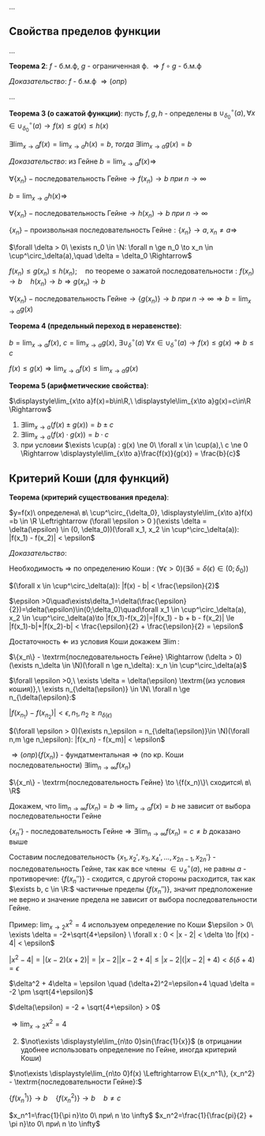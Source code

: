 ...

## Свойства пределов функции

...

**Теорема 2**: $f$ - б.м.ф, $g$ - ограниченная ф. $\Rightarrow f \circ g$ - б.м.ф

*Доказательство*: $f$ - б.м.ф $\Rightarrow (опр)$

...

**Теорема 3 (о сажатой функции)**: пусть $f, g, h$ - определены в $\cup^\circ_{\delta_0}(a), \forall x \in \cup^\circ_{\delta_0}(a) \to f(x) \le g(x) \le h(x)$

$\exists \displaystyle\lim_{x\to a}f(x)=\lim_{x\to a}h(x)=b,\  тогда\ \exists \lim_{x\to a}g(x)=b$

*Доказательство*: из Гейне $b=\displaystyle\lim_{x\to a}f(x)\Rightarrow$

$\forall \{x_n\} - \textrm{последовательность Гейне} \to f(x_n) \to b\ при\ n \to \infty$

$b=\displaystyle\lim_{x\to a}h(x) \Rightarrow$

$\forall \{x_n\} - \textrm{последовательность Гейне} \to h(x_n) \to b\ при\ n \to \infty$

$\{x_n\} - \textrm{произвольная последовательность Гейне}: \{x_n\}\to a, x_n \ne a \Rightarrow$

$\forall \delta > 0\ \exists n_0 \in \N: \forall n \ge n_0 \to x_n \in \cup^\circ_\delta(a),\quad \delta = \delta_0 \Rightarrow$

$f(x_n) \le g(x_n) \le h(x_n); \quad \textrm{по теореме о зажатой последовательности}: f(x_n) \to b\quad h(x_n) \to b \Rightarrow g(x_n) \to b$

$\forall \{x_n\} - \textrm{последовательность Гейне} \to \{g(x_n)\} \to b\ при\ n\to\infty\Rightarrow b = \displaystyle\lim_{x\to a}g(x)$

**Теорема 4 (предельный переход в неравенстве)**:

$b = \displaystyle\lim_{x\to a}f(x),\ c = \displaystyle\lim_{x\to a}g(x),\ \exists \cup^\circ_\delta(a)\ \forall x \in \cup^\circ_\delta(a) \to f(x) \le g(x) \Rightarrow b \le c$

$f(x) \le g(x) \Rightarrow \displaystyle\lim_{x\to a}f(x) \le \displaystyle\lim_{x\to a}g(x)$

**Теорема 5 (арифметические свойства)**:

$\displaystyle\lim_{x\to a}f(x)=b\in\R,\ \displaystyle\lim_{x\to a}g(x)=c\in\R \Rightarrow$
1. $\exists \displaystyle\lim_{x\to a}(f(x)\pm g(x)) = b \pm c$
2. $\exists \displaystyle\lim_{x\to a}(f(x)\cdot g(x)) = b \cdot c$
3. при условии $\exists \cup(a) : g(x) \ne 0\ \forall x \in \cup(a),\ c \ne 0 \Rightarrow \displaystyle\lim_{x\to a}\frac{f(x)}{g(x)} = \frac{b}{c}$

## Критерий Коши (для функций)

**Теорема (критерий существования предела)**:

$y=f(x)\ определена\ в\ \cup^\circ_{\delta_0}, \displaystyle\lim_{x\to a}f(x) =b \in \R \Leftrightarrow (\forall \epsilon > 0 )(\exists \delta = \delta(\epsilon) \in (0, \delta_0))(\forall x_1, x_2 \in \cup^\circ_\delta(a)): |f(x_1) - f(x_2)| < \epsilon$

*Доказательство*:

Необходимость $\Rightarrow$ по определению Коши : $(\forall \epsilon > 0)(\exists \delta = \delta(\epsilon) \in (0; \delta_0))$

$(\forall x \in \cup^\circ_\delta(a)): |f(x) - b| < \frac{\epsilon}{2}$

$\epsilon >0\quad\exists\delta_1=\delta(\frac{\epsilon}{2})=\delta(\epsilon)\in(0;\delta_0)\quad\forall x_1 \in \cup^\circ_\delta(a), x_2 \in \cup^\circ_\delta(a)\to |f(x_1)-f(x_2)|=|f(x_1) - b + b - f(x_2)| \le |f(x_1)-b|+|f(x_2)-b| < \frac{\epsilon}{2} + \frac{\epsilon}{2} = \epsilon$

Достаточность $\Leftarrow$ из условия Коши докажем $\exists \lim:$

$\{x_n\} - \textrm{последовательность Гейне} \Rightarrow (\delta > 0)(\exists n_\delta \in \N)(\forall n \ge n_\delta): x_n \in \cup^\circ_\delta(a)$

$\forall \epsilon >0,\ \exists \delta = \delta(\epsilon) \textrm{(из условия кошия)},\ \exists n_{\delta(\epsilon)} \in \N\ \forall n \ge n_{\delta(\epsilon}:$

$|f(x_{n_1}) - f(x_{n_2})|<\epsilon, n_1,n_2\ge n_{\delta(\epsilon)}$

$(\forall \epsilon > 0)(\exists n_\epsilon = n_{\delta(\epsilon)}\in \N)(\forall n,m \ge n_\epsilon): |f(x_n) - f(x_m)| < \epsilon$

$\Rightarrow (опр) \{f(x_n)\} \textrm{ - фундатментальная} \Rightarrow (\textrm{по кр. Коши последовательности})\ \exists\displaystyle\lim_{n\to\infty}f(x_n)$

$\{x_n\} - \textrm{последовательность Гейне} \to \{f(x_n)\}\ сходится\ в\ \R$

Докажем, что $\displaystyle\lim_{n\to\infty}f(x_n)=b\Rightarrow\lim_{x\to a}f(x)=b$ не зависит от выбора последовательности Гейне

$\{x_n'\}\textrm{ - последовательность Гейне} \Rightarrow \exists \displaystyle\lim_{n\to\infty}f(x_n) =c \ne b \textrm{ доказано выше}$

Составим последовательность $\{x_1,x_2',x_3,x_4',\dots,x_{2n-1},x_{2n}'\}$ - последовательность Гейне, так как все члены $\in \cup^\circ_\delta(a)$, не равны $a$ - противоречие: $\{f(x_n'')\}$ - сходится, с другой стороны расходится, так как $\exists b, c \in \R:$ частичные пределы $\{f(x_n'')\}$, значит предположение не верно и значение предела не зависит от выбора последовательности Гейне.

Пример: $\displaystyle\lim_{x\to 2}x^2=4$ используем определение по Коши $\epsilon > 0\ \exists \delta = -2+\sqrt{4+\epsilon}
\ \forall x : 0 < |x - 2| < \delta \to |f(x) - 4|  < \epsilon$

$|x^2 - 4| = |(x-2)(x+2)| = |x-2||x-2+4| \le |x-2|(|x-2|+4) < \delta (\delta + 4) = \epsilon$

$\delta^2 + 4\delta = \epsilon \quad (\delta+2)^2=\epsilon+4 \quad \delta = -2 \pm \sqrt{4+\epsilon}$

$\delta(\epsilon) = -2 + \sqrt{4+\epsilon} > 0$

$\Rightarrow \displaystyle\lim_{x\to2}x^2=4$

2. $\not\exists \displaystyle\lim_{n\to 0}sin{\frac{1}{x}}$ (в отрицании удобнее использовать определение по Гейне, иногда критерий Коши)

$\not\exists \displaystyle\lim_{n\to 0}f(x) \Leftrightarrow E\{x_n^1\}, {x_n^2} - \textrm{последовательности Гейне}:$

$\{f(x_n^1)\}\to b\quad \{f(x_n^2)\}\to b\quad b \ne c$

$x_n^1=\frac{1}{\pi n}\to 0\ при\ n \to \infty$
$x_n^2=\frac{1}{\frac{pi}{2} + \pi n}\to 0\ при\ n \to \infty$